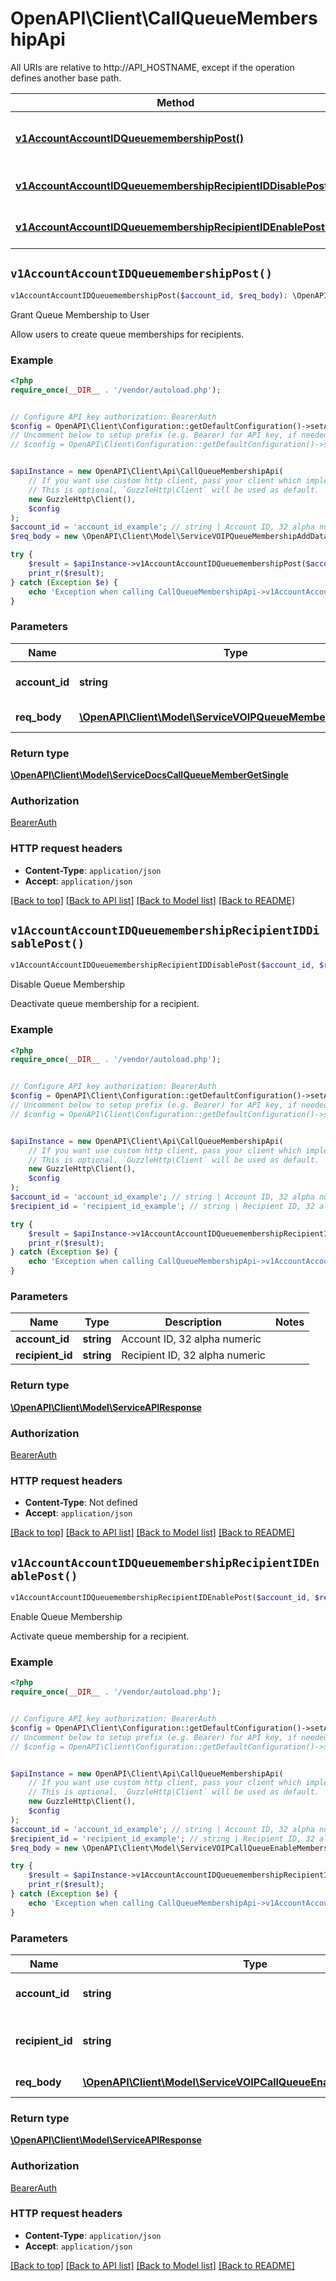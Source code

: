 # OpenAPI\Client\CallQueueMembershipApi

All URIs are relative to http://API_HOSTNAME, except if the operation defines another base path.

| Method | HTTP request | Description |
| ------------- | ------------- | ------------- |
| [**v1AccountAccountIDQueuemembershipPost()**](CallQueueMembershipApi.md#v1AccountAccountIDQueuemembershipPost) | **POST** /v1/account/{accountID}/queuemembership | Grant Queue Membership to User |
| [**v1AccountAccountIDQueuemembershipRecipientIDDisablePost()**](CallQueueMembershipApi.md#v1AccountAccountIDQueuemembershipRecipientIDDisablePost) | **POST** /v1/account/{accountID}/queuemembership/{recipientID}/disable | Disable Queue Membership |
| [**v1AccountAccountIDQueuemembershipRecipientIDEnablePost()**](CallQueueMembershipApi.md#v1AccountAccountIDQueuemembershipRecipientIDEnablePost) | **POST** /v1/account/{accountID}/queuemembership/{recipientID}/enable | Enable Queue Membership |


## `v1AccountAccountIDQueuemembershipPost()`

```php
v1AccountAccountIDQueuemembershipPost($account_id, $req_body): \OpenAPI\Client\Model\ServiceDocsCallQueueMemberGetSingle
```

Grant Queue Membership to User

Allow users to create queue memberships for recipients.

### Example

```php
<?php
require_once(__DIR__ . '/vendor/autoload.php');


// Configure API key authorization: BearerAuth
$config = OpenAPI\Client\Configuration::getDefaultConfiguration()->setApiKey('Authorization', 'YOUR_API_KEY');
// Uncomment below to setup prefix (e.g. Bearer) for API key, if needed
// $config = OpenAPI\Client\Configuration::getDefaultConfiguration()->setApiKeyPrefix('Authorization', 'Bearer');


$apiInstance = new OpenAPI\Client\Api\CallQueueMembershipApi(
    // If you want use custom http client, pass your client which implements `GuzzleHttp\ClientInterface`.
    // This is optional, `GuzzleHttp\Client` will be used as default.
    new GuzzleHttp\Client(),
    $config
);
$account_id = 'account_id_example'; // string | Account ID, 32 alpha numeric
$req_body = new \OpenAPI\Client\Model\ServiceVOIPQueueMembershipAddData(); // \OpenAPI\Client\Model\ServiceVOIPQueueMembershipAddData | payload fields

try {
    $result = $apiInstance->v1AccountAccountIDQueuemembershipPost($account_id, $req_body);
    print_r($result);
} catch (Exception $e) {
    echo 'Exception when calling CallQueueMembershipApi->v1AccountAccountIDQueuemembershipPost: ', $e->getMessage(), PHP_EOL;
}
```

### Parameters

| Name | Type | Description  | Notes |
| ------------- | ------------- | ------------- | ------------- |
| **account_id** | **string**| Account ID, 32 alpha numeric | |
| **req_body** | [**\OpenAPI\Client\Model\ServiceVOIPQueueMembershipAddData**](../Model/ServiceVOIPQueueMembershipAddData.md)| payload fields | |

### Return type

[**\OpenAPI\Client\Model\ServiceDocsCallQueueMemberGetSingle**](../Model/ServiceDocsCallQueueMemberGetSingle.md)

### Authorization

[BearerAuth](../../README.md#BearerAuth)

### HTTP request headers

- **Content-Type**: `application/json`
- **Accept**: `application/json`

[[Back to top]](#) [[Back to API list]](../../README.md#endpoints)
[[Back to Model list]](../../README.md#models)
[[Back to README]](../../README.md)

## `v1AccountAccountIDQueuemembershipRecipientIDDisablePost()`

```php
v1AccountAccountIDQueuemembershipRecipientIDDisablePost($account_id, $recipient_id): \OpenAPI\Client\Model\ServiceAPIResponse
```

Disable Queue Membership

Deactivate queue membership for a recipient.

### Example

```php
<?php
require_once(__DIR__ . '/vendor/autoload.php');


// Configure API key authorization: BearerAuth
$config = OpenAPI\Client\Configuration::getDefaultConfiguration()->setApiKey('Authorization', 'YOUR_API_KEY');
// Uncomment below to setup prefix (e.g. Bearer) for API key, if needed
// $config = OpenAPI\Client\Configuration::getDefaultConfiguration()->setApiKeyPrefix('Authorization', 'Bearer');


$apiInstance = new OpenAPI\Client\Api\CallQueueMembershipApi(
    // If you want use custom http client, pass your client which implements `GuzzleHttp\ClientInterface`.
    // This is optional, `GuzzleHttp\Client` will be used as default.
    new GuzzleHttp\Client(),
    $config
);
$account_id = 'account_id_example'; // string | Account ID, 32 alpha numeric
$recipient_id = 'recipient_id_example'; // string | Recipient ID, 32 alpha numeric

try {
    $result = $apiInstance->v1AccountAccountIDQueuemembershipRecipientIDDisablePost($account_id, $recipient_id);
    print_r($result);
} catch (Exception $e) {
    echo 'Exception when calling CallQueueMembershipApi->v1AccountAccountIDQueuemembershipRecipientIDDisablePost: ', $e->getMessage(), PHP_EOL;
}
```

### Parameters

| Name | Type | Description  | Notes |
| ------------- | ------------- | ------------- | ------------- |
| **account_id** | **string**| Account ID, 32 alpha numeric | |
| **recipient_id** | **string**| Recipient ID, 32 alpha numeric | |

### Return type

[**\OpenAPI\Client\Model\ServiceAPIResponse**](../Model/ServiceAPIResponse.md)

### Authorization

[BearerAuth](../../README.md#BearerAuth)

### HTTP request headers

- **Content-Type**: Not defined
- **Accept**: `application/json`

[[Back to top]](#) [[Back to API list]](../../README.md#endpoints)
[[Back to Model list]](../../README.md#models)
[[Back to README]](../../README.md)

## `v1AccountAccountIDQueuemembershipRecipientIDEnablePost()`

```php
v1AccountAccountIDQueuemembershipRecipientIDEnablePost($account_id, $recipient_id, $req_body): \OpenAPI\Client\Model\ServiceAPIResponse
```

Enable Queue Membership

Activate queue membership for a recipient.

### Example

```php
<?php
require_once(__DIR__ . '/vendor/autoload.php');


// Configure API key authorization: BearerAuth
$config = OpenAPI\Client\Configuration::getDefaultConfiguration()->setApiKey('Authorization', 'YOUR_API_KEY');
// Uncomment below to setup prefix (e.g. Bearer) for API key, if needed
// $config = OpenAPI\Client\Configuration::getDefaultConfiguration()->setApiKeyPrefix('Authorization', 'Bearer');


$apiInstance = new OpenAPI\Client\Api\CallQueueMembershipApi(
    // If you want use custom http client, pass your client which implements `GuzzleHttp\ClientInterface`.
    // This is optional, `GuzzleHttp\Client` will be used as default.
    new GuzzleHttp\Client(),
    $config
);
$account_id = 'account_id_example'; // string | Account ID, 32 alpha numeric
$recipient_id = 'recipient_id_example'; // string | Recipient ID, 32 alpha numeric
$req_body = new \OpenAPI\Client\Model\ServiceVOIPCallQueueEnableMembershipData(); // \OpenAPI\Client\Model\ServiceVOIPCallQueueEnableMembershipData | payload fields

try {
    $result = $apiInstance->v1AccountAccountIDQueuemembershipRecipientIDEnablePost($account_id, $recipient_id, $req_body);
    print_r($result);
} catch (Exception $e) {
    echo 'Exception when calling CallQueueMembershipApi->v1AccountAccountIDQueuemembershipRecipientIDEnablePost: ', $e->getMessage(), PHP_EOL;
}
```

### Parameters

| Name | Type | Description  | Notes |
| ------------- | ------------- | ------------- | ------------- |
| **account_id** | **string**| Account ID, 32 alpha numeric | |
| **recipient_id** | **string**| Recipient ID, 32 alpha numeric | |
| **req_body** | [**\OpenAPI\Client\Model\ServiceVOIPCallQueueEnableMembershipData**](../Model/ServiceVOIPCallQueueEnableMembershipData.md)| payload fields | |

### Return type

[**\OpenAPI\Client\Model\ServiceAPIResponse**](../Model/ServiceAPIResponse.md)

### Authorization

[BearerAuth](../../README.md#BearerAuth)

### HTTP request headers

- **Content-Type**: `application/json`
- **Accept**: `application/json`

[[Back to top]](#) [[Back to API list]](../../README.md#endpoints)
[[Back to Model list]](../../README.md#models)
[[Back to README]](../../README.md)
